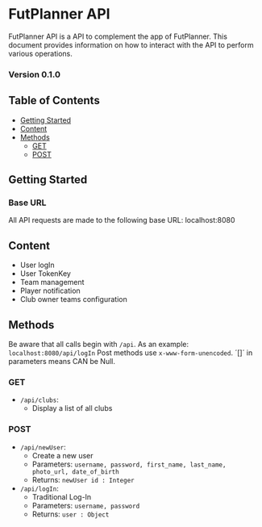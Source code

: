 # FutPlanner API

FutPlanner API is a API to complement the app of FutPlanner. 
This document provides information on how to interact with the API to perform various operations.

### Version 0.1.0

## Table of Contents
- [Getting Started](#getting-started)
- [Content](#content)
- [Methods](#methods)
  - [GET](#get)
  - [POST](#post)

## Getting Started

### Base URL
All API requests are made to the following base URL:
localhost:8080

## Content
- User logIn
- User TokenKey
- Team management
- Player notification
- Club owner teams configuration

## Methods

Be aware that all calls begin with `/api`. As an example: `localhost:8080/api/logIn`
Post methods use `x-www-form-unencoded`.
´[]´ in parameters means CAN be Null.

### GET

- `/api/clubs`:
  - Display a list of all clubs

### POST

- `/api/newUser`:
  - Create a new user
  - Parameters: `username, password, first_name, last_name, photo_url, date_of_birth`
  - Returns: `newUser id : Integer`
- `/api/logIn`:
  - Traditional Log-In
  - Parameters: `username, password`
  - Returns: `user : Object`